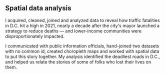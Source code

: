 ## Spatial data analysis

I acquired, cleaned, joined and analyzed data to reveal how traffic fatalities in D.C. hit a high in 2021, nearly a decade after the city's mayor launched a strategy to reduce deaths — and lower-income communities were disproportionately impacted.

I communicated with public information officials, hand-joined two datasets with no common id, created choropleth maps and worked with spatial data to put this story together. My analysis identified  the deadliest roads in D.C., and helped us relate the stories of some of folks who lost their lives on them.  
